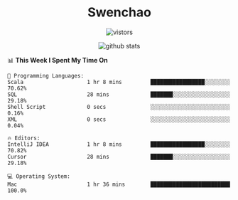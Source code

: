 <h1 align="center">Swenchao</h3>

<p align="center">
  <img src="https://visitor-badge.glitch.me/badge?page_id=Swenchao" alt="vistors" />
</p>

<p align="center">
  <img src="https://github-readme-stats.vercel.app/api?username=Swenchao&count_private=true&show_icons=true&theme=vue-dark&hide_title=true" alt="github stats" />
</p>

<!--START_SECTION:waka-->
📊 **This Week I Spent My Time On** 

```text
💬 Programming Languages: 
Scala                    1 hr 8 mins         █████████████████░░░░░░░░   70.62% 
SQL                      28 mins             ███████░░░░░░░░░░░░░░░░░░   29.18% 
Shell Script             0 secs              ░░░░░░░░░░░░░░░░░░░░░░░░░   0.16% 
XML                      0 secs              ░░░░░░░░░░░░░░░░░░░░░░░░░   0.04%

🔥 Editors: 
IntelliJ IDEA            1 hr 8 mins         █████████████████░░░░░░░░   70.82% 
Cursor                   28 mins             ███████░░░░░░░░░░░░░░░░░░   29.18%

💻 Operating System: 
Mac                      1 hr 36 mins        █████████████████████████   100.0%

```


<!--END_SECTION:waka-->
